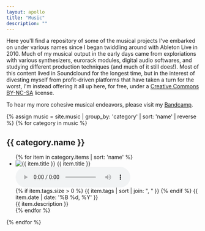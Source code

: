 ```yaml
---
layout: apollo
title: "Music"
description: ""
---
```


Here you'll find a repository of some of the musical projects I've embarked on under various names since I began twiddling around with Ableton Live in 2010. Much of my musical output in the early days came from exploriations with various synthesizers, eurorack modules, digital audio softwares, and studying different production techniques (and much of it still does!). Most of this content lived in Soundclound for the longest time, but in the interest of divesting myself from profit-driven platforms that have taken a turn for the worst, I'm instead offering it all up here, for free, under a [Creative Commons BY-NC-SA](https://creativecommons.org/licenses/by-nc-sa/4.0/) license.

To hear my more cohesive musical endeavors, please visit my [Bandcamp](https://khybersound.bandcamp.com/).

{% assign music = site.music | group_by: 'category' | sort: 'name' | reverse %}
{% for category in music %}
<h2>{{ category.name }}</h2>
<ul class="posts">
{% for item in category.items | sort: 'name' %}
<li class="music">
    <img src="{{ item.image }}" alt="{{ item.title }}" />
    <span class="name">{{ item.title }}</span>
    <audio controls src="{{ item.audio }}"> Your browser does not support the <code>audio</code> element.</audio>
    <div class="track-info">
        {% if item.tags.size > 0 %}
            <span class="tags">{{ item.tags | sort | join: ", " }}</span>
        {% endif %}
        <span class="date">{{ item.date | date: '%B %d, %Y' }}</span>
    </div>
    <span class="notes">{{ item.description }}</span>
</li>
{% endfor %}
</ul>
{% endfor %}
